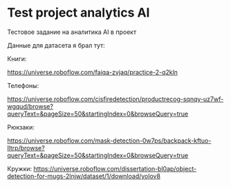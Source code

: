 # Test project analytics AI
Тестовое задание на аналитика AI  в проект

Данные для датасета я брал тут:

Книги:

https://universe.roboflow.com/faiqa-zvjaq/practice-2-q2kln

Телефоны:

https://universe.roboflow.com/cisfiredetection/productrecog-sqnqy-uz7wf-wgqud/browse?queryText=&pageSize=50&startingIndex=0&browseQuery=true

Рюкзаки:

https://universe.roboflow.com/mask-detection-0w7ps/backpack-kftuo-lltrp/browse?queryText=&pageSize=50&startingIndex=0&browseQuery=true

Кружки:
https://universe.roboflow.com/dissertation-bl0ap/object-detection-for-mugs-2lnjw/dataset/1/download/yolov8
